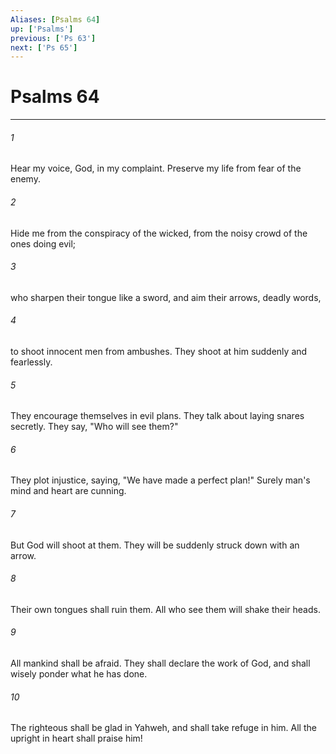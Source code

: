 ```yaml
---
Aliases: [Psalms 64]
up: ['Psalms']
previous: ['Ps 63']
next: ['Ps 65']
---
```

# Psalms 64
***





###### 1 

Hear my voice, God, in my complaint. Preserve my life from fear of the enemy. 



###### 2 

Hide me from the conspiracy of the wicked, from the noisy crowd of the ones doing evil; 



###### 3 

who sharpen their tongue like a sword, and aim their arrows, deadly words, 



###### 4 

to shoot innocent men from ambushes. They shoot at him suddenly and fearlessly. 



###### 5 

They encourage themselves in evil plans. They talk about laying snares secretly. They say, "Who will see them?" 



###### 6 

They plot injustice, saying, "We have made a perfect plan!" Surely man's mind and heart are cunning. 



###### 7 

But God will shoot at them. They will be suddenly struck down with an arrow. 



###### 8 

Their own tongues shall ruin them. All who see them will shake their heads. 



###### 9 

All mankind shall be afraid. They shall declare the work of God, and shall wisely ponder what he has done. 



###### 10 

The righteous shall be glad in Yahweh, and shall take refuge in him. All the upright in heart shall praise him!
